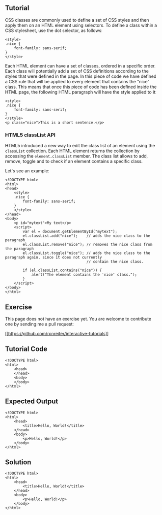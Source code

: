 Tutorial
--------

CSS classes are commonly used to define a set of CSS styles and then apply them on an HTML element using selectors.
To define a class within a CSS stylesheet, use the dot selector, as follows:

    <style>
    .nice {
        font-family: sans-serif;
    }
    </style>
    
Each HTML element can have a set of classes, ordered in a specific order. Each class will potentially add a set of 
CSS definitions according to the styles that were defined in the page. In this piece of code we have defined a CSS 
rule that will be applied to every element that contains the "nice" class. This means that once this piece of code
has been defined inside the HTML page, the following HTML paragraph will have the style applied to it:

    <style>
    .nice {
        font-family: sans-serif;
    }
    </style>
    <p class="nice">This is a short sentence.</p>


### HTML5 classList API

HTML5 introduced a new way to edit the class list of an element using the `classList` collection. Each HTML element
returns the collection by accessing the `element.classList` member. The class list allows to add, remove, toggle
and to check if an element contains a specific class.

Let's see an example:

    <!DOCTYPE html>
    <html>
    <head>
        <style>
        .nice {
            font-family: sans-serif;
        }
        </style>
    </head>
    <body>
        <p id="mytext">My text</p>
        <script>
            var el = document.getElementById("mytext");
            el.classList.add("nice");    // adds the nice class to the paragraph
            el.classList.remove("nice"); // removes the nice class from the paragraph
            el.classList.toggle("nice"); // adds the nice class to the paragraph again, since it does not currently
                                         // contain the nice class.
                                         
            if (el.classList.contains("nice")) {
                alert("The element contains the 'nice' class.");
            }
        </script>
    </body>
    </html>

Exercise
--------

This page does not have an exercise yet. You are welcome to contribute one by sending me a pull request:

[[https://github.com/ronreiter/interactive-tutorials]]


Tutorial Code
-------------

    <!DOCTYPE html>
    <html>
        <head>
        </head>
        <body>
        </body>
    </html>
    
Expected Output
---------------

    <!DOCTYPE html>
    <html>
        <head>
            <title>Hello, World!</title>
        </head>
        <body>
            <p>Hello, World!</p>
        </body>
    </html>

Solution
--------

    <!DOCTYPE html>
    <html>
        <head>
            <title>Hello, World!</title>
        </head>
        <body>
            <p>Hello, World!</p>
        </body>
    </html>
